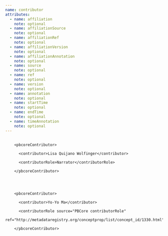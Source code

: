 ```yaml
---
name: contributor
attributes:
  - name: affiliation
    note: optional
  - name: affiliationSource
    note: optional
  - name: affiliationRef
    note: optional
  - name: affiliationVersion
    note: optional
  - name: affiliationAnnotation
    note: optional
  - name: source
    note: optional
  - name: ref
    note: optional
  - name: version
    note: optional
  - name: annotation
    note: optional
  - name: startTime
    note: optional
  - name: endTime
    note: optional
  - name: timeAnnotation
    note: optional
---
```

<pre>
  <code>
    &lt;pbcoreContributor&gt;<br>
      &lt;contributor&gt;Lisa Quijano Wolfinger&lt;/contributor&gt;<br>
      &lt;contributorRole&gt;Narrator&lt;/contributorRole&gt;<br>
    &lt;/pbcoreContributor&gt;<br>
  </code>
</pre>

<pre>
  <code>
    &lt;pbcoreContributor&gt;<br>
      &lt;contributor&gt;Yo-Yo Ma&lt;/contributor&gt;<br>
      &lt;contributorRole source=&quot;PBCore contributorRole&quot;<br> ref=&quot;http://metadataregistry.org/conceptprop/list/concept_id/1330.html&quot;&gt;Instrumentalist&lt;/contributorRole&gt;<br>
    &lt;/pbcoreContributor&gt;<br>
  </code>
</pre>
